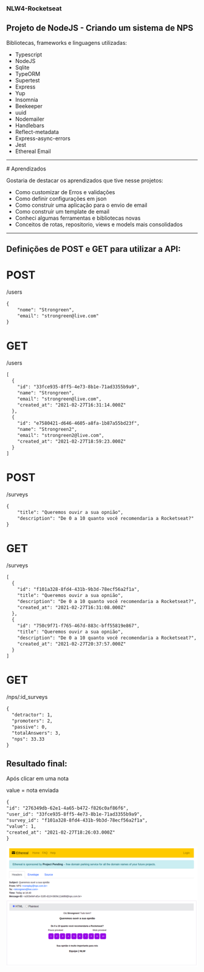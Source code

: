 ### NLW4-Rocketseat

## Projeto de NodeJS - Criando um sistema de NPS

Bibliotecas, frameworks e linguagens utilizadas:
- Typescript
- NodeJS
- Sqlite
- TypeORM
- Supertest
- Express
- Yup
- Insomnia
- Beekeeper
- uuid
- Nodemailer
- Handlebars
- Reflect-metadata
- Express-async-errors
- Jest
- Ethereal Email

<hr />
# Aprendizados

Gostaria de destacar os aprendizados que tive nesse projetos:
- Como customizar de Erros e validações
- Como definir configurações em json
- Como construir uma aplicação para o envio de email
- Como construir um template de email
- Conheci algumas ferramentas e bibliotecas novas
- Conceitos de rotas, repositorio, views e models mais consolidados

<hr />

## Definições de POST e GET para utilizar a API:

# POST
/users

```
{
	"nome": "Strongreen",
	"email": "strongreen@live.com"
}
```

# GET
/users

```
[
  {
    "id": "33fce935-8ff5-4e73-8b1e-71ad3355b9a9",
    "name": "Strongreen",
    "email": "strongreen@live.com",
    "created_at": "2021-02-27T16:31:14.000Z"
  },
  {
    "id": "e7580421-d646-4605-a8fa-1b87a55bd23f",
    "name": "Strongreen2",
    "email": "strongreen2@live.com",
    "created_at": "2021-02-27T18:59:23.000Z"
  }
]
```

# POST
/surveys

```
{
	"title": "Queremos ouvir a sua opnião",
	"description": "De 0 a 10 quanto você recomendaria a Rocketseat?"
}
```

# GET
/surveys

```
[
  {
    "id": "f101a328-8fd4-431b-9b3d-78ecf56a2f1a",
    "title": "Queremos ouvir a sua opnião",
    "description": "De 0 a 10 quanto você recomendaria a Rocketseat?",
    "created_at": "2021-02-27T16:31:08.000Z"
  },
  {
    "id": "750c9f71-f765-467d-883c-bff55819e867",
    "title": "Queremos ouvir a sua opnião",
    "description": "De 0 a 10 quanto você recomendaria a Rocketseat?",
    "created_at": "2021-02-27T20:37:57.000Z"
  }
]
```
# GET
/nps/:id_surveys

```
{
  "detractor": 1,
  "promoters": 2,
  "passive": 0,
  "totalAnswers": 3,
  "nps": 33.33
}
```

## Resultado final:

Após clicar em uma nota

value = nota enviada
```
{
"id": "276349db-62e1-4a65-b472-f826c0af86f6",
"user_id": "33fce935-8ff5-4e73-8b1e-71ad3355b9a9",
"survey_id": "f101a328-8fd4-431b-9b3d-78ecf56a2f1a",
"value": 1,
"created_at": "2021-02-27T18:26:03.000Z"
}

```

<img src="https://github.com/Strongreen/NLW4-Rocketseat-Fevereiro/blob/main/resultado_final.png" alt="imagem do projeto final"/>




